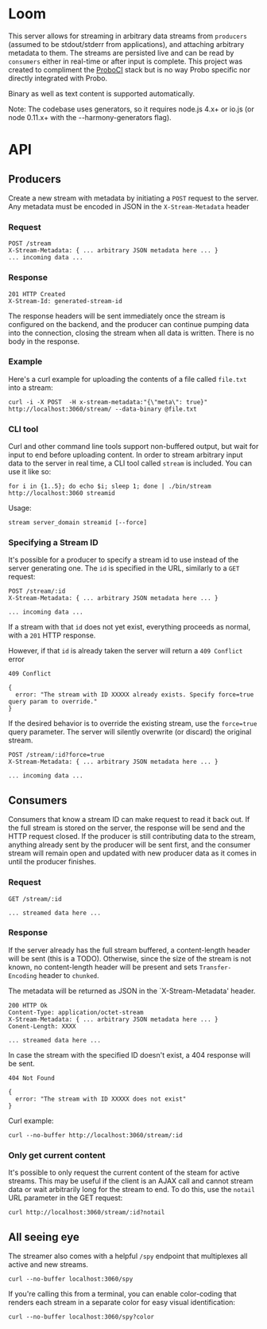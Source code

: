 # Loom

This server allows for streaming in arbitrary data streams from `producers` (assumed to be stdout/stderr from applications), and attaching arbitrary metadata to them. The streams are persisted live and can be read by `consumers` either in real-time or after input is complete. This project was created to compliment the [ProboCI](http://probo.ci) stack but is no way Probo specific nor directly integrated with Probo.

Binary as well as text content is supported automatically.

Note: The codebase uses generators, so it requires node.js 4.x+ or io.js (or node 0.11.x+ with the --harmony-generators flag).

# API

## Producers

Create a new stream with metadata by initiating a `POST` request to the server. Any metadata must be encoded in JSON in the `X-Stream-Metadata` header

### Request

```
POST /stream
X-Stream-Metadata: { ... arbitrary JSON metadata here ... }
... incoming data ...
```

### Response

```
201 HTTP Created
X-Stream-Id: generated-stream-id
```

The response headers will be sent immediately once the stream is configured on the backend, and the producer can continue pumping data into the connection, closing the stream when all data is written. There is no body in the response.


### Example
Here's a curl example for uploading the contents of a file called `file.txt` into a stream:

```
curl -i -X POST  -H x-stream-metadata:"{\"meta\": true}" http://localhost:3060/stream/ --data-binary @file.txt
```

### CLI tool

Curl and other command line tools support non-buffered output, but wait for input to end before uploading content. In order to stream arbitrary input data to the server in real time, a CLI tool called `stream` is included. You can use it like so:

```
for i in {1..5}; do echo $i; sleep 1; done | ./bin/stream http://localhost:3060 streamid
```

Usage:
```
stream server_domain streamid [--force]
```


### Specifying a Stream ID

It's possible for a producer to specify a stream id to use instead of the server generating one. The `id` is specified in the URL, similarly to a `GET` request:

```
POST /stream/:id
X-Stream-Metadata: { ... arbitrary JSON metadata here ... }

... incoming data ...
```

If a stream with that `id` does not yet exist, everything proceeds as normal, with a `201` HTTP response.

However, if that `id` is already taken the server will return a `409 Conflict` error

```
409 Conflict

{
  error: "The stream with ID XXXXX already exists. Specify force=true query param to override."
}
```

If the desired behavior is to override the existing stream, use  the `force=true` query parameter. The server will silently overwrite (or discard) the original stream.

```
POST /stream/:id?force=true
X-Stream-Metadata: { ... arbitrary JSON metadata here ... }

... incoming data ...
```



## Consumers

Consumers that know a stream ID can make request to read it back out. If the full stream is stored on the server, the response will be send and the HTTP request closed. If the producer is still contributing data to the stream, anything already sent by the producer will be sent first, and the consumer stream will remain open and updated with new producer data as it comes in until the producer finishes.

### Request
```
GET /stream/:id

... streamed data here ...
```

### Response

If the server already has the full stream buffered, a content-length header will be sent (this is a TODO). Otherwise, since the size of the stream is not known, no content-length header will be present and sets `Transfer-Encoding` header to `chunked`.

The metadata will be returned as JSON in the `X-Stream-Metadata' header.

```
200 HTTP Ok
Content-Type: application/octet-stream
X-Stream-Metadata: { ... arbitrary JSON metadata here ... }
Conent-Length: XXXX

... streamed data here ...
```

In case the stream with the specified ID doesn't exist, a 404 response will be sent.

```
404 Not Found

{
  error: "The stream with ID XXXXX does not exist"
}
```

Curl example:

```
curl --no-buffer http://localhost:3060/stream/:id
```

### Only get current content

It's possible to only request the current content of the steam for active streams. This may be useful if the client is an AJAX call and cannot stream data or wait arbitrarily long for the stream to end. To do this, use the `notail` URL parameter in the GET request:

```
curl http://localhost:3060/stream/:id?notail
```


## All seeing eye

The streamer also comes with a helpful `/spy` endpoint that multiplexes all active and new streams.

```
curl --no-buffer localhost:3060/spy
```

If you're calling this from a terminal, you can enable color-coding that renders each stream in a separate color for easy visual identification:

```
curl --no-buffer localhost:3060/spy?color
```
